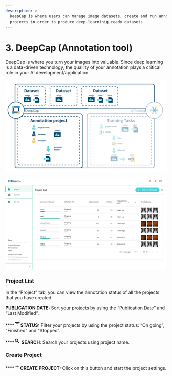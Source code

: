 ```yaml
---
description: >-
  DeepCap is where users can manage image datasets, create and run annotation
  projects in order to produce deep-learninig ready datasets
---
```


# 3. DeepCap (Annotation tool)

DeepCap is where you turn your images into valuable. Since deep learning is a data-driven technology, the quallity of your annotation plays a critical role in your AI development/application.

![](<../.gitbook/assets/image (223).png>)

![](<../.gitbook/assets/deepcap-overview (2) (2).png>)

### Project List

In the “Project” tab, you can view the annotation status of all the projects that you have created.

**PUBLICATION DATE:** Sort your projects by using the “Publication Date” and “Last Modified”.

\*\*\*\*![](<../.gitbook/assets/image (12).png>)**STATUS:** Filter your projects by using the project status: “On going”, "Finished" and “Stopped”.

\*\*\*\*![](<../.gitbook/assets/image (13).png>) **SEARCH**: Search your projects using project name.

### Create Project

\*\*\*\*![](<../.gitbook/assets/image (15).png>)**CREATE PROJECT:** Click on this button and start the project settings.

